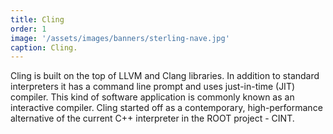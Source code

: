 ```yaml
---
title: Cling
order: 1
image: '/assets/images/banners/sterling-nave.jpg'
caption: Cling.
---
```


Cling is built on the top of LLVM and Clang libraries. In addition to standard interpreters it has a command line prompt and uses just-in-time (JIT) compiler. This kind of software application is commonly known as an interactive compiler.
Cling started off as a contemporary, high-performance alternative of the current C++ interpreter in the ROOT project - CINT.
